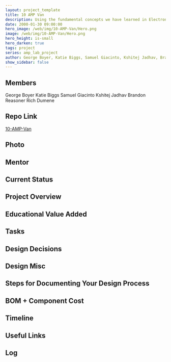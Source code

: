 ```yaml
---
layout: project_template
title: 10 AMP Van
description: Using the fundamental concepts we have learned in Electronics I, along with assistance from faculty and peer mentors, we hope to design and build a custom designed audio amplifier and power system to drive the unique sound system in a Dodge RAM B250 (1987).
date: 2000-01-30 09:00:00
hero_image: /web/img/10-AMP-Van/Hero.png
image: /web/img/10-AMP-Van/Hero.png
hero_height: is-small
hero_darken: true
tags: project
series: amp_lab_project
author: George Boyer, Katie Biggs, Samuel Giacinto, Kshitej Jadhav, Brandon Reasoner, Rich Dumene
show_sidebar: false
---
```




## Members
George Boyer
Katie Biggs
Samuel Giacinto
Kshitej Jadhav
Brandon Reasoner
Rich Dumene

## Repo Link
<a class="button is-link" href="https://github.com/Amp-Lab-at-VT/10-AMP-Van" >10-AMP-Van</a>

## Photo

## Mentor

## Current Status

## Project Overview


## Educational Value Added


## Tasks

## Design Decisions

## Design Misc

## Steps for Documenting Your Design Process

## BOM + Component Cost

## Timeline

## Useful Links

## Log
            